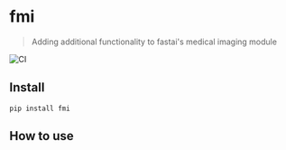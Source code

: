 # fmi
> Adding additional functionality to fastai's medical imaging module


![CI](https://github.com/asvcode/fmi/workflows/CI/badge.svg)

## Install

`pip install fmi`

## How to use
